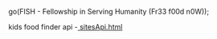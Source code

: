 go(FISH - Fellowship in Serving Humanity (Fr33 f00d n0W));


kids food finder api -<a href="https://martinvicknair.github.io/fish/sitesApi.html"> sitesApi.html</a>
